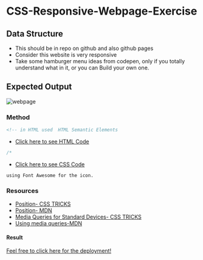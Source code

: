 # CSS-Responsive-Webpage-Exercise

## Data Structure

- This should be in repo on github and also github pages
- Consider this website is very responsive
- Take some hamburger menu ideas from codepen, only if you totally understand what in it, or you can Build your own one.

## Expected Output

![webpage](https://i.imgur.com/1VxX9zy.png)

### Method

```html
<!-- in HTML used  HTML Semantic Elements
```

- [Click here to see HTML Code](index.html)

```css
/*
```

- [Click here to see CSS Code](css/style.css)

```fontawesome
using Font Awesome for the icon.

```

### Resources

- [Position- CSS TRICKS](https://css-tricks.com/absolute-relative-fixed-positioining-how-do-they-differ/)
- [Position- MDN](https://developer.mozilla.org/en-US/docs/Web/CSS/position)
- [Media Queries for Standard Devices- CSS TRICKS](https://css-tricks.com/snippets/css/media-queries-for-standard-devices/)
- [Using media queries-MDN](https://developer.mozilla.org/en-US/docs/Web/CSS/Media_Queries/Using_media_queries)

#### Result

[Feel free to click here for the deployment!](https://ashraftajuddin.github.io/Css-responsive-webpage-exercise/)
